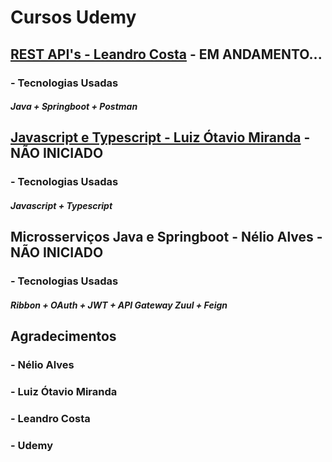 # Cursos Udemy

## [REST API's - Leandro Costa](https://github.com/Edclydson/CURSOSUDEMY/tree/main/SpringBoot%20Java) - EM ANDAMENTO...
### - Tecnologias Usadas
##### Java + Springboot + Postman

## [Javascript e Typescript - Luiz Ótavio Miranda](https://github.com/Edclydson/CURSOSUDEMY/tree/main/Javascript%20e%20Typescript) - NÃO INICIADO
### - Tecnologias Usadas
##### Javascript + Typescript

## Microsserviços Java e Springboot - Nélio Alves - NÃO INICIADO
### - Tecnologias Usadas
##### Ribbon + OAuth + JWT + API Gateway Zuul + Feign



## Agradecimentos
###	-	Nélio Alves
###	-	Luiz Ótavio Miranda
### - Leandro Costa
### - Udemy
